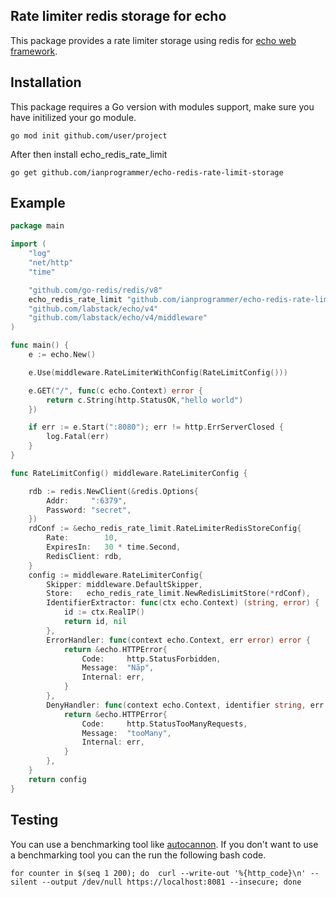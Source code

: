 ## Rate limiter redis storage for echo

This package provides a rate limiter storage using redis  for [echo web framework](https://echo.labstack.com/ "echo web framework").

## Installation

This package  requires a Go version with modules support, make sure you have initilized your go module.

``` 
go mod init github.com/user/project
```

After then install echo_redis_rate_limit

```
go get github.com/ianprogrammer/echo-redis-rate-limit-storage
```

## Example

```go
package main

import (
	"log"
	"net/http"
	"time"

	"github.com/go-redis/redis/v8"
	echo_redis_rate_limit "github.com/ianprogrammer/echo-redis-rate-limit-storage"
	"github.com/labstack/echo/v4"
	"github.com/labstack/echo/v4/middleware"
)

func main() {
	e := echo.New()

	e.Use(middleware.RateLimiterWithConfig(RateLimitConfig()))

	e.GET("/", func(c echo.Context) error {
		return c.String(http.StatusOK,"hello world")
	})

	if err := e.Start(":8080"); err != http.ErrServerClosed {
		log.Fatal(err)
	}
}

func RateLimitConfig() middleware.RateLimiterConfig {

	rdb := redis.NewClient(&redis.Options{
		Addr:     ":6379",
		Password: "secret",
	})
	rdConf := &echo_redis_rate_limit.RateLimiterRedisStoreConfig{
		Rate:        10,
		ExpiresIn:   30 * time.Second,
		RedisClient: rdb,
	}
	config := middleware.RateLimiterConfig{
		Skipper: middleware.DefaultSkipper,
		Store:   echo_redis_rate_limit.NewRedisLimitStore(*rdConf),
		IdentifierExtractor: func(ctx echo.Context) (string, error) {
			id := ctx.RealIP()
			return id, nil
		},
		ErrorHandler: func(context echo.Context, err error) error {
			return &echo.HTTPError{
				Code:     http.StatusForbidden,
				Message:  "Nãp",
				Internal: err,
			}
		},
		DenyHandler: func(context echo.Context, identifier string, err error) error {
			return &echo.HTTPError{
				Code:     http.StatusTooManyRequests,
				Message:  "tooMany",
				Internal: err,
			}
		},
	}
	return config
}

```

## Testing

You can use a benchmarking tool like [autocannon](https://www.npmjs.com/package/autocannon "autocannon").
If you don't want to use a benchmarking tool you can the run the following bash code.

```shell
for counter in $(seq 1 200); do  curl --write-out '%{http_code}\n' --silent --output /dev/null https://localhost:8081 --insecure; done
```

